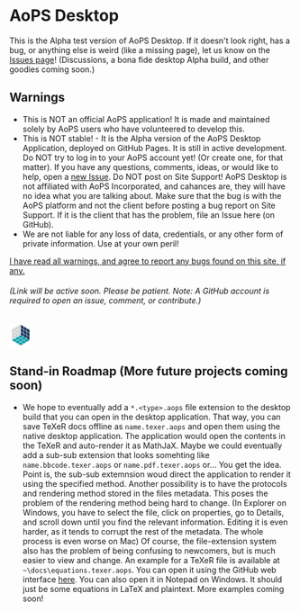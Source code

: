 # AoPS Desktop
This is the Alpha test version of AoPS Desktop. <!-- Two popular userscript (AoPS Enhanced and AoPS Master Script), native darkmode (thanks to a pruned-down version of [Darkreader](https://github.com/darkreader/darkreader)), and all sorts of othe awesome things are built right into it! --> If it doesn't look right, has a bug, or anything else is weird (like a missing page), let us know on the [Issues page](https://github.com/darkwater4213/aops-desktop/issues/new)! (Discussions, a bona fide desktop Alpha build, and other goodies coming soon.)  

## Warnings
- This is NOT an official AoPS application! It is made and maintained solely by AoPS users who have volunteered to develop this.
- This is NOT stable! - It is the Alpha version of the AoPS Desktop Application, deployed on GitHub Pages. It is still in active development. Do NOT try to log in to your AoPS account yet! (Or create one, for that matter). If you have any questions, comments, ideas, or would like to help, open a [new Issue](https://github.com/darkwater4213/aops-desktop/issues/new). Do NOT post on Site Support! AoPS Desktop is not affiliated with AoPS Incorporated, and cahances are, they will have no idea what you are talking about. Make sure that the bug is with the AoPS platform and not the client before posting a bug report on Site Support. If it is the client that has the problem, file an Issue here (on GitHub). <!-- Or contact one of us directly at... -->
- We are not liable for any loss of data, credentials, or any other form of private information. Use at your own peril!  

[I have read all warnings, and agree to report any bugs found on this site, if any.](https://github.com/darkwater4213/aops-desktop/tree/pages-deploy/docs)
###### (Link will be active soon. Please be patient. Note: A GitHub account is required to open an issue, comment, or contribute.)
![Loading, please wait...](https://raw.githubusercontent.com/darkwater4213/aops-desktop/main/imgs/logo-loading.gif)
<!-- Or you can PM one of us on AoPS. Just don't expect a fast respone; we can be quite inactive at times. --> 
<!-- # What is AoPS Desktop?
AoPS desktop is a volunteer-led, user-made platform for Art of Problem Solving. Except that it has a completely revamped homepage, better (customizable!) GUI, and all sorts of other cool stuff. The original site can be found at [AoPS.com](https://artofproblemsolving.com) -->

## Stand-in Roadmap (More future projects coming soon)
- We hope to eventually add a `*.<type>.aops` file extension to the desktop build that you can open in the desktop application. That way, you can save TeXeR docs offline as `name.texer.aops` and open them using the native desktop application. The application would open the contents in the TeXeR and auto-render it as MathJaX. Maybe we could eventually add a sub-sub extension that looks somehting like `name.bbcode.texer.aops` or `name.pdf.texer.aops` or... You get the idea. Point is, the sub-sub extemnsion woud direct the application to render it using the specified method. Another possibility is to have the protocols and rendering method stored in the files metadata. This poses the problem of the rendering method being hard to change. (In Explorer on Windows, you have to select the file, click on properties, go to Details, and scroll down until you find the relevant information. Editing it is even harder, as it tends to corrupt the rest of the metadata. The whole process is even worse on Mac) Of course, the file-extension system also has the problem of being confusing to newcomers, but is much easier to view and change. An example for a TeXeR file is available at `~\docs\equations.texer.aops`. You can open it using the GitHub web interface [here](https://github.com/darkwater4213/aops-desktop/blob/docs/equations.texer.aops). You can also open it in Notepad on Windows. It should just be some equations in LaTeX and plaintext. More examples coming soon!
